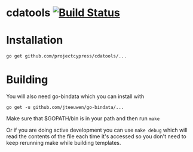 cdatools [![Build Status](https://travis-ci.org/projectcypress/cdatools.svg?branch=master)](https://travis-ci.org/projectcypress/cdatools)
================================
# Installation

`go get github.com/projectcypress/cdatools/...`

# Building

You will also need go-bindata which you can install with

`go get -u github.com/jteeuwen/go-bindata/...`

Make sure that $GOPATH/bin is in your path and then run `make`

Or if you are doing active development you can use `make debug` which will read the contents of the file each time it's accessed so you don't need to keep rerunning make while building templates.

